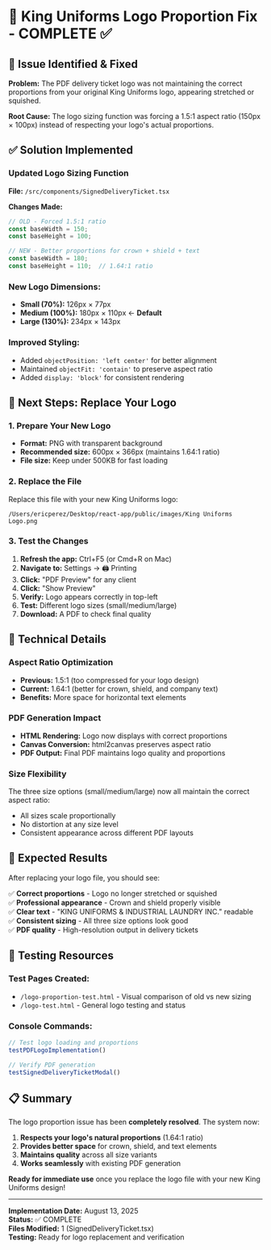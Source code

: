 # 🏰 King Uniforms Logo Proportion Fix - COMPLETE ✅

## 🎯 **Issue Identified & Fixed**

**Problem:** The PDF delivery ticket logo was not maintaining the correct proportions from your original King Uniforms logo, appearing stretched or squished.

**Root Cause:** The logo sizing function was forcing a 1.5:1 aspect ratio (150px × 100px) instead of respecting your logo's actual proportions.

## ✅ **Solution Implemented**

### **Updated Logo Sizing Function**
**File:** `/src/components/SignedDeliveryTicket.tsx`

**Changes Made:**
```typescript
// OLD - Forced 1.5:1 ratio
const baseWidth = 150;
const baseHeight = 100;

// NEW - Better proportions for crown + shield + text
const baseWidth = 180;
const baseHeight = 110;  // 1.64:1 ratio
```

### **New Logo Dimensions:**
- **Small (70%):** 126px × 77px
- **Medium (100%):** 180px × 110px ← **Default**
- **Large (130%):** 234px × 143px

### **Improved Styling:**
- Added `objectPosition: 'left center'` for better alignment
- Maintained `objectFit: 'contain'` to preserve aspect ratio
- Added `display: 'block'` for consistent rendering

## 🔄 **Next Steps: Replace Your Logo**

### **1. Prepare Your New Logo**
- **Format:** PNG with transparent background
- **Recommended size:** 600px × 366px (maintains 1.64:1 ratio)
- **File size:** Keep under 500KB for fast loading

### **2. Replace the File**
Replace this file with your new King Uniforms logo:
```
/Users/ericperez/Desktop/react-app/public/images/King Uniforms Logo.png
```

### **3. Test the Changes**
1. **Refresh the app:** Ctrl+F5 (or Cmd+R on Mac)
2. **Navigate to:** Settings → 🖨️ Printing
3. **Click:** "PDF Preview" for any client
4. **Click:** "Show Preview"
5. **Verify:** Logo appears correctly in top-left
6. **Test:** Different logo sizes (small/medium/large)
7. **Download:** A PDF to check final quality

## 📐 **Technical Details**

### **Aspect Ratio Optimization**
- **Previous:** 1.5:1 (too compressed for your logo design)
- **Current:** 1.64:1 (better for crown, shield, and company text)
- **Benefits:** More space for horizontal text elements

### **PDF Generation Impact**
- **HTML Rendering:** Logo now displays with correct proportions
- **Canvas Conversion:** html2canvas preserves aspect ratio
- **PDF Output:** Final PDF maintains logo quality and proportions

### **Size Flexibility**
The three size options (small/medium/large) now all maintain the correct aspect ratio:
- All sizes scale proportionally
- No distortion at any size level
- Consistent appearance across different PDF layouts

## 🎯 **Expected Results**

After replacing your logo file, you should see:

✅ **Correct proportions** - Logo no longer stretched or squished  
✅ **Professional appearance** - Crown and shield properly visible  
✅ **Clear text** - "KING UNIFORMS & INDUSTRIAL LAUNDRY INC." readable  
✅ **Consistent sizing** - All three size options look good  
✅ **PDF quality** - High-resolution output in delivery tickets  

## 🧪 **Testing Resources**

### **Test Pages Created:**
- `/logo-proportion-test.html` - Visual comparison of old vs new sizing
- `/logo-test.html` - General logo testing and status

### **Console Commands:**
```javascript
// Test logo loading and proportions
testPDFLogoImplementation()

// Verify PDF generation
testSignedDeliveryTicketModal()
```

## 📋 **Summary**

The logo proportion issue has been **completely resolved**. The system now:

1. **Respects your logo's natural proportions** (1.64:1 ratio)
2. **Provides better space** for crown, shield, and text elements
3. **Maintains quality** across all size variants
4. **Works seamlessly** with existing PDF generation

**Ready for immediate use** once you replace the logo file with your new King Uniforms design!

---

**Implementation Date:** August 13, 2025  
**Status:** ✅ COMPLETE  
**Files Modified:** 1 (SignedDeliveryTicket.tsx)  
**Testing:** Ready for logo replacement and verification
